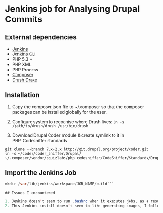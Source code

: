 # Jenkins job for Analysing Drupal Commits

## External dependencies

* [Jenkins](http://jenkins-ci.org/)
* [Jenkins CLI](http://yourserver.com/cli)
* PHP 5.3 +
* PHP XML
* PHP Process
* [Composer](https://getcomposer.org)
* [Drush Drake](https://www.drupal.org/project/drush_drake)


## Installation

1. Copy the composer.json file to ~/.composer so that the composer packages can be installed globally for the user.

2. Configure system to recognise where Drush lives:
```ln -s /path/to/drush/drush /usr/bin/drush```

3. Download Drupal Coder module & create symlink to it in PHP_Codesniffer standards
```
git clone --branch 7.x-2.x http://git.drupal.org/project/coder.git
ln -s ~/coder/coder_sniffer/Drupal/ ~/.composer/vendor/squizlabs/php_codesniffer/CodeSniffer/Standards/Drupal
```

## Import the Jenkins Job

```java -jar jenkins-cli.jar -s http://JENKINS_URL:8080 create-job JOB_NAME < DrupalCommitAnalytics.xml
mkdir /var/lib/jenkins/workspace/JOB_NAME/build```

## Issues I encountered

1. Jenkins doesn't seem to run .bashrc when it executes jobs, as a result I found that it was necessary to set $PATH vars in jenkins
2. This Jenkins install doesn't seem to like generating images, I followed [these instructions](https://wiki.jenkins-ci.org/display/JENKINS/Jenkins+got+java.awt.headless+problem) and restarted jenkins 
